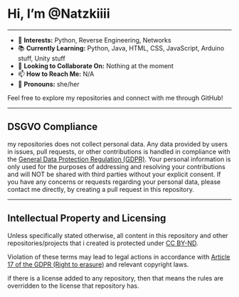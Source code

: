 # Hi, I’m @Natzkiiii
---

- 🌟 **Interests:** Python, Reverse Engineering, Networks
- 📚 **Currently Learning:** Python, Java, HTML, CSS, JavaScript, Arduino stuff, Unity stuff
- 🤝 **Looking to Collaborate On:** Nothing at the moment
- 📫 **How to Reach Me:** N/A
- 🌈 **Pronouns:** she/her

Feel free to explore my repositories and connect with me through GitHub!

---
## DSGVO Compliance

my repositories does not collect personal data. Any data provided by users in issues, pull requests, or other contributions is handled in compliance with the [General Data Protection Regulation (GDPR)](https://gdpr-info.eu/).
Your personal information is only used for the purposes of addressing and resolving your contributions and will NOT be shared with third parties without your explicit consent. If you have any concerns or requests regarding your personal data, please contact me directly, by creating a pull request in this repository.

---
## Intellectual Property and Licensing

Unless specifically stated otherwise, all content in this repository and other repositories/projects that i created is protected under [CC BY-ND](https://creativecommons.org/licenses/by-nd/4.0/).

Violation of these terms may lead to legal actions in accordance with [Article 17 of the GDPR (Right to erasure)](https://gdpr-info.eu/art-17-gdpr/) and relevant copyright laws.

if there is a license added to any repository, then that means the rules are overridden to the license that repository has.
